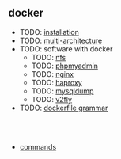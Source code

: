 ## docker

* TODO: [installation](installation.md)
* TODO: [multi-architecture](multi-architecture.md)
* TODO: software with docker
    + TODO: [nfs](software/nfs.md)
    + TODO: [phpmyadmin](software/phpmyadmin.md)
    + TODO: [nginx](software/nginx.md)
    + TODO: [haproxy](software/haproxy.md)
    + TODO: [mysqldump](software/mysqldump.md)
    + TODO: [v2fly](software/v2fly.md)
* TODO: [dockerfile grammar](dockerfile.md)

<br><br/>
* [commands](commands.md)